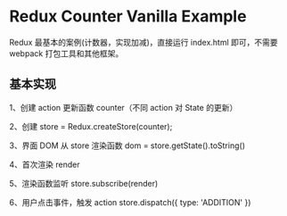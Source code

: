 # Redux Counter Vanilla Example

Redux 最基本的案例(计数器，实现加减)，直接运行 index.html 即可，不需要 webpack 打包工具和其他框架。

## 基本实现

1、创建 action 更新函数 counter（不同 action 对 State 的更新）

2、创建 store = Redux.createStore(counter);

3、界面 DOM 从 store 渲染函数 dom = store.getState().toString()

4、首次渲染 render

5、渲染函数监听 store.subscribe(render)

6、用户点击事件，触发 action store.dispatch({ type: 'ADDITION' })
